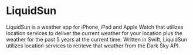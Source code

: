# LiquidSun

LiquidSun is a weather app for iPhone, iPad and Apple Watch that utilizes location services to deliver the current weather for your location plus the weather for the past 5 years at the current time.  Written in Swift, LiquidSun utilizes location services to retrieve that weather from the Dark Sky API.  
